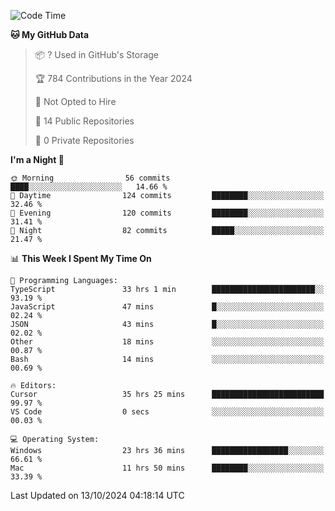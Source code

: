 <!--START_SECTION:waka-->
![Code Time](http://img.shields.io/badge/Code%20Time-6%2C221%20hrs%2047%20mins-blue)

**🐱 My GitHub Data** 

> 📦 ? Used in GitHub's Storage 
 > 
> 🏆 784 Contributions in the Year 2024
 > 
> 🚫 Not Opted to Hire
 > 
> 📜 14 Public Repositories 
 > 
> 🔑 0 Private Repositories 
 > 
**I'm a Night 🦉** 

```text
🌞 Morning                56 commits          ████░░░░░░░░░░░░░░░░░░░░░   14.66 % 
🌆 Daytime                124 commits         ████████░░░░░░░░░░░░░░░░░   32.46 % 
🌃 Evening                120 commits         ████████░░░░░░░░░░░░░░░░░   31.41 % 
🌙 Night                  82 commits          █████░░░░░░░░░░░░░░░░░░░░   21.47 % 
```


📊 **This Week I Spent My Time On** 

```text
💬 Programming Languages: 
TypeScript               33 hrs 1 min        ███████████████████████░░   93.19 % 
JavaScript               47 mins             █░░░░░░░░░░░░░░░░░░░░░░░░   02.24 % 
JSON                     43 mins             █░░░░░░░░░░░░░░░░░░░░░░░░   02.02 % 
Other                    18 mins             ░░░░░░░░░░░░░░░░░░░░░░░░░   00.87 % 
Bash                     14 mins             ░░░░░░░░░░░░░░░░░░░░░░░░░   00.69 % 

🔥 Editors: 
Cursor                   35 hrs 25 mins      █████████████████████████   99.97 % 
VS Code                  0 secs              ░░░░░░░░░░░░░░░░░░░░░░░░░   00.03 % 

💻 Operating System: 
Windows                  23 hrs 36 mins      █████████████████░░░░░░░░   66.61 % 
Mac                      11 hrs 50 mins      ████████░░░░░░░░░░░░░░░░░   33.39 % 
```


 Last Updated on 13/10/2024 04:18:14 UTC
<!--END_SECTION:waka-->

